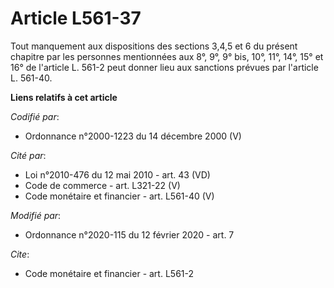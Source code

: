 # Article L561-37

Tout manquement aux dispositions des sections 3,4,5 et 6 du présent chapitre par les personnes mentionnées aux 8°, 9°, 9°
bis, 10°, 11°, 14°, 15° et 16° de l'article L. 561-2 peut donner lieu aux sanctions prévues par l'article L. 561-40.

**Liens relatifs à cet article**

_Codifié par_:

  - Ordonnance n°2000-1223 du 14 décembre 2000 (V)

_Cité par_:

  - Loi n°2010-476 du 12 mai 2010 - art. 43 (VD)
  - Code de commerce - art. L321-22 (V)
  - Code monétaire et financier - art. L561-40 (V)

_Modifié par_:

  - Ordonnance n°2020-115 du 12 février 2020 - art. 7

_Cite_:

  - Code monétaire et financier - art. L561-2

